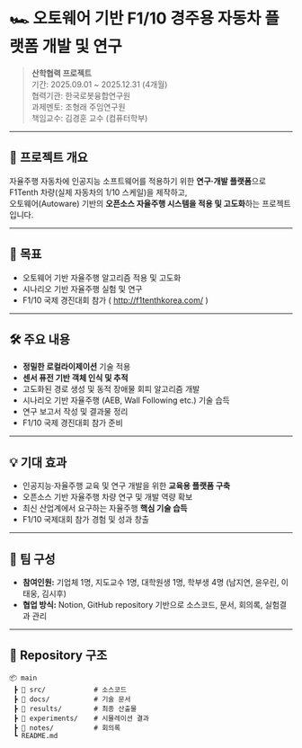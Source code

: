 # 🏎️ 오토웨어 기반 F1/10 경주용 자동차 플랫폼 개발 및 연구 


> **산학협력 프로젝트**  
> 기간: 2025.09.01 ~ 2025.12.31 (4개월)  
> 협력기관: 한국로봇융합연구원  
> 과제멘토: 조형래 주임연구원  
> 책임교수: 김경훈 교수 (컴퓨터학부)

---

## 📌 프로젝트 개요
자율주행 자동차에 인공지능 소프트웨어를 적용하기 위한 **연구·개발 플랫폼**으로  
F1Tenth 차량(실제 자동차의 1/10 스케일)을 제작하고,  
오토웨어(Autoware) 기반의 **오픈소스 자율주행 시스템을 적용 및 고도화**하는 프로젝트입니다.

---

## 🎯 목표
- 오토웨어 기반 자율주행 알고리즘 적용 및 고도화
- 시나리오 기반 자율주행 실험 및 연구
- F1/10 국제 경진대회 참가 ( http://f1tenthkorea.com/ )

---

## 🛠 주요 내용
- **정밀한 로컬라이제이션** 기술 적용
- **센서 퓨전 기반 객체 인식 및 추적**
- 고도화된 경로 생성 및 동적 장애물 회피 알고리즘 개발
- 시나리오 기반 자율주행 (AEB, Wall Following etc.) 기술 습득
- 연구 보고서 작성 및 결과물 정리
- F1/10 국제 경진대회 참가 준비 

---

## 💡 기대 효과
- 인공지능·자율주행 교육 및 연구 개발을 위한 **교육용 플랫폼 구축**
- 오픈소스 기반 자율주행 차량 연구 및 개발 역량 확보
- 최신 산업계에서 요구하는 자율주행 **핵심 기술 습득**
- F1/10 국제대회 참가 경험 및 성과 창출

---

## 👥 팀 구성
- **참여인원:** 기업체 1명, 지도교수 1명, 대학원생 1명, 학부생 4명 (남지연, 윤우린, 이태웅, 김시후)
- **협업 방식:** Notion, GitHub repository 기반으로 소스코드, 문서, 회의록, 실험결과 관리

---

## 📂 Repository 구조
```plaintext
📦 main
 ┣ 📂 src/            # 소스코드
 ┣ 📂 docs/           # 기술 문서
 ┣ 📂 results/        # 최종 산출물
 ┣ 📂 experiments/    # 시뮬레이션 결과
 ┣ 📂 notes/          # 회의록
 ┗ README.md


